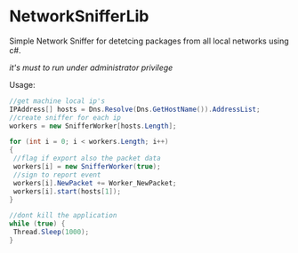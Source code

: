 # NetworkSnifferLib
Simple Network Sniffer for detetcing packages from all local networks using c#.

*it's must to run under administrator privilege*

Usage:
```C#
//get machine local ip's
IPAddress[] hosts = Dns.Resolve(Dns.GetHostName()).AddressList;
//create sniffer for each ip
workers = new SnifferWorker[hosts.Length];

for (int i = 0; i < workers.Length; i++)
{
 //flag if export also the packet data
 workers[i] = new SnifferWorker(true);
 //sign to report event
 workers[i].NewPacket += Worker_NewPacket;
 workers[i].start(hosts[1]);
}

//dont kill the application
while (true) {
 Thread.Sleep(1000);
}
```

